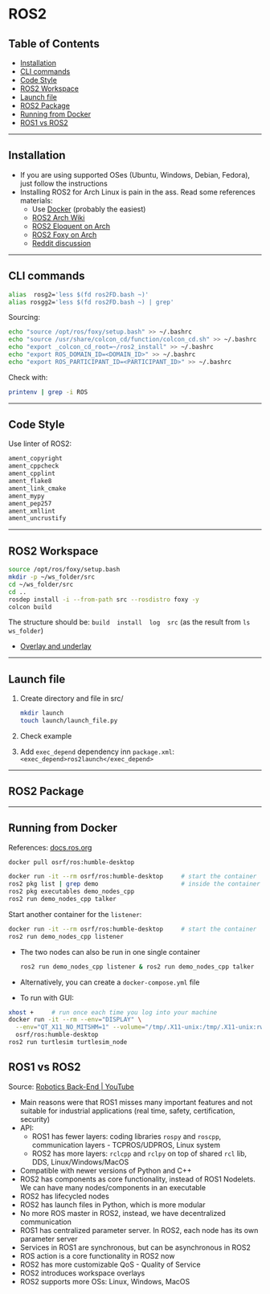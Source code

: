# ROS2

## Table of Contents

<!-- vim-markdown-toc GFM -->

* [Installation](#installation)
* [CLI commands](#cli-commands)
* [Code Style](#code-style)
* [ROS2 Workspace](#ros2-workspace)
* [Launch file](#launch-file)
* [ROS2 Package](#ros2-package)
* [Running from Docker](#running-from-docker)
* [ROS1 vs ROS2](#ros1-vs-ros2)

<!-- vim-markdown-toc -->

---

## Installation

- If you are using supported OSes (Ubuntu, Windows, Debian, Fedora), just follow the instructions
- Installing ROS2 for Arch Linux is pain in the ass. Read some references materials:
  - Use [Docker](https://www.docker.com/) (probably the easiest)
  - [ROS2 Arch Wiki](https://wiki.archlinux.org/title/ROS#ROS_2)
  - [ROS2 Eloquent on Arch](https://discourse.ros.org/t/get-ros2-working-on-archlinux/12827)
  - [ROS2 Foxy on Arch](https://discourse.ros.org/t/some-tips-for-ros2-on-archlinux/17768)
  - [Reddit discussion](https://www.reddit.com/r/archlinux/comments/m4j7eu/has_anyone_managed_to_properly_build_ros2_foxy_on/)

---

## CLI commands

```bash
alias  rosg2='less $(fd ros2FD.bash ~)'
alias rosgg2='less $(fd ros2FD.bash ~) | grep'
```

Sourcing:

```bash
echo "source /opt/ros/foxy/setup.bash" >> ~/.bashrc
echo "source /usr/share/colcon_cd/function/colcon_cd.sh" >> ~/.bashrc
echo "export _colcon_cd_root=~/ros2_install" >> ~/.bashrc
echo "export ROS_DOMAIN_ID=<DOMAIN_ID>" >> ~/.bashrc
echo "export ROS_PARTICIPANT_ID=<PARTICIPANT_ID>" >> ~/.bashrc
```

Check with:

```bash
printenv | grep -i ROS
```

---

## Code Style

Use linter of ROS2:

```bash
ament_copyright
ament_cppcheck
ament_cpplint
ament_flake8
ament_link_cmake
ament_mypy
ament_pep257
ament_xmllint
ament_uncrustify
```

---

## ROS2 Workspace

```bash
source /opt/ros/foxy/setup.bash
mkdir -p ~/ws_folder/src
cd ~/ws_folder/src
cd ..
rosdep install -i --from-path src --rosdistro foxy -y
colcon build
```

The structure should be: `build  install  log  src` (as the result from `ls ws_folder`)

- [Overlay and underlay](https://docs.ros.org/en/foxy/Tutorials/Workspace/Creating-A-Workspace.html)

---

## Launch file

1. Create directory and file in src/

   ```bash
   mkdir launch
   touch launch/launch_file.py
   ```

2. Check example
3. Add `exec_depend` dependency inn `package.xml`:
   `<exec_depend>ros2launch</exec_depend>`

---

## ROS2 Package

---

## Running from Docker

References: [docs.ros.org](https://docs.ros.org/en/humble/How-To-Guides/Run-2-nodes-in-single-or-separate-docker-containers.html)

```bash
docker pull osrf/ros:humble-desktop

docker run -it --rm osrf/ros:humble-desktop     # start the container
ros2 pkg list | grep demo                       # inside the container
ros2 pkg executables demo_nodes_cpp
ros2 run demo_nodes_cpp talker
```

Start another container for the `listener`:

```bash
docker run -it --rm osrf/ros:humble-desktop     # start the container
ros2 run demo_nodes_cpp listener
```

- The two nodes can also be run in one single container

  ```bash
  ros2 run demo_nodes_cpp listener & ros2 run demo_nodes_cpp talker
  ```

- Alternatively, you can create a `docker-compose.yml` file
- To run with GUI:

```bash
xhost +     # run once each time you log into your machine
docker run -it --rm --env="DISPLAY" \
  --env="QT_X11_NO_MITSHM=1" --volume="/tmp/.X11-unix:/tmp/.X11-unix:rw" \
  osrf/ros:humble-desktop
ros2 run turtlesim turtlesim_node
```

## ROS1 vs ROS2

Source: [Robotics Back-End | YouTube](https://youtu.be/yn638LmVwlw?si=bCrm4KOoeyAXNcnY)

- Main reasons were that ROS1 misses many important features and not suitable for industrial applications (real time, safety, certification, security)
- API:
  - ROS1 has fewer layers: coding libraries `rospy` and `roscpp`, communication layers - TCPROS/UDPROS, Linux system
  - ROS2 has more layers: `rclcpp` and `rclpy` on top of shared `rcl` lib, DDS, Linux/Windows/MacOS
- Compatible with newer versions of Python and C++
- ROS2 has components as core functionality, instead of ROS1 Nodelets. We can have many nodes/components in an executable
- ROS2 has lifecycled nodes
- ROS2 has launch files in Python, which is more modular
- No more ROS master in ROS2, instead, we have decentralized communication
- ROS1 has centralized parameter server. In ROS2, each node has its own parameter server
- Services in ROS1 are synchronous, but can be asynchronous in ROS2
- ROS action is a core functionality in ROS2 now
- ROS2 has more customizable QoS - Quality of Service
- ROS2 introduces workspace overlays
- ROS2 supports more OSs: Linux, Windows, MacOS
